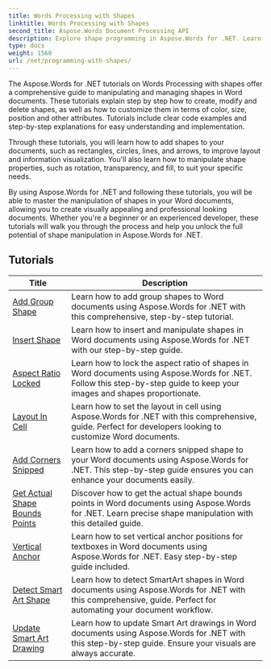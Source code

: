 ```yaml
---
title: Words Processing with Shapes
linktitle: Words Processing with Shapes
second_title: Aspose.Words Document Processing API
description: Explore shape programming in Aspose.Words for .NET. Learn how to manipulate and customize shapes in your Word documents with step-by-step tutorials and sample code in C#.
type: docs
weight: 1560
url: /net/programming-with-shapes/
---
```

The Aspose.Words for .NET tutorials on Words Processing with shapes offer a comprehensive guide to manipulating and managing shapes in Word documents. These tutorials explain step by step how to create, modify and delete shapes, as well as how to customize them in terms of color, size, position and other attributes. Tutorials include clear code examples and step-by-step explanations for easy understanding and implementation.

Through these tutorials, you will learn how to add shapes to your documents, such as rectangles, circles, lines, and arrows, to improve layout and information visualization. You'll also learn how to manipulate shape properties, such as rotation, transparency, and fill, to suit your specific needs.

By using Aspose.Words for .NET and following these tutorials, you will be able to master the manipulation of shapes in your Word documents, allowing you to create visually appealing and professional looking documents. Whether you're a beginner or an experienced developer, these tutorials will walk you through the process and help you unlock the full potential of shape manipulation in Aspose.Words for .NET.

 ## Tutorials
| Title | Description |
| --- | --- |
| [Add Group Shape](./add-group-shape/) | Learn how to add group shapes to Word documents using Aspose.Words for .NET with this comprehensive, step-by-step tutorial. |
| [Insert Shape](./insert-shape/) | Learn how to insert and manipulate shapes in Word documents using Aspose.Words for .NET with our step-by-step guide. |
| [Aspect Ratio Locked](./aspect-ratio-locked/) | Learn how to lock the aspect ratio of shapes in Word documents using Aspose.Words for .NET. Follow this step-by-step guide to keep your images and shapes proportionate. |
| [Layout In Cell](./layout-in-cell/) | Learn how to set the layout in cell using Aspose.Words for .NET with this comprehensive, guide. Perfect for developers looking to customize Word documents. |
| [Add Corners Snipped](./add-corners-snipped/) | Learn how to add a corners snipped shape to your Word documents using Aspose.Words for .NET. This step-by-step guide ensures you can enhance your documents easily. |
| [Get Actual Shape Bounds Points](./get-actual-shape-bounds-points/) | Discover how to get the actual shape bounds points in Word documents using Aspose.Words for .NET. Learn precise shape manipulation with this detailed guide. |
| [Vertical Anchor](./vertical-anchor/) | Learn how to set vertical anchor positions for textboxes in Word documents using Aspose.Words for .NET. Easy step-by-step guide included.|
| [Detect Smart Art Shape](./detect-smart-art-shape/) | Learn how to detect SmartArt shapes in Word documents using Aspose.Words for .NET with this comprehensive, guide. Perfect for automating your document workflow. |
| [Update Smart Art Drawing](./update-smart-art-drawing/) | Learn how to update Smart Art drawings in Word documents using Aspose.Words for .NET with this step-by-step guide. Ensure your visuals are always accurate. |
